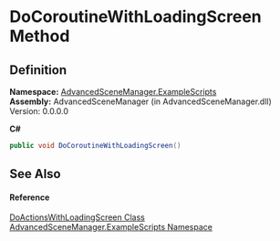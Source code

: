 # DoCoroutineWithLoadingScreen Method




## Definition
**Namespace:** <a href="N_AdvancedSceneManager_ExampleScripts">AdvancedSceneManager.ExampleScripts</a>  
**Assembly:** AdvancedSceneManager (in AdvancedSceneManager.dll) Version: 0.0.0.0

**C#**
``` C#
public void DoCoroutineWithLoadingScreen()
```



## See Also


#### Reference
<a href="T_AdvancedSceneManager_ExampleScripts_DoActionsWithLoadingScreen">DoActionsWithLoadingScreen Class</a>  
<a href="N_AdvancedSceneManager_ExampleScripts">AdvancedSceneManager.ExampleScripts Namespace</a>  
